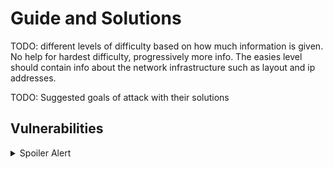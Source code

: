 # Guide and Solutions

TODO: different levels of difficulty based on how much information is given. No help for hardest difficulty, progressively more info. The easies level should contain info about the network infrastructure such as layout and ip addresses.

TODO: Suggested goals of attack with their solutions

## Vulnerabilities

<details>
  <summary>Spoiler Alert</summary>

 - Web: RCE (Reverse shell)

 - ScadaLTS: Privilege Escalation, RCE  (CVE-2022-41976, CVE-2023-33472 https://hev0x.github.io/posts/scadalts-cve-2023-33472/) 

 - Enterprise DB: Improper Authentication (CVE-2012-2122)

 - Windows: RCE (CVE-2019-0708)

 - OpenPLC: RCE (CVE-2024-34026)

 - WingFTP: RCE (CVE-2025-47812 https://www.exploit-db.com/exploits/52347)

</details>